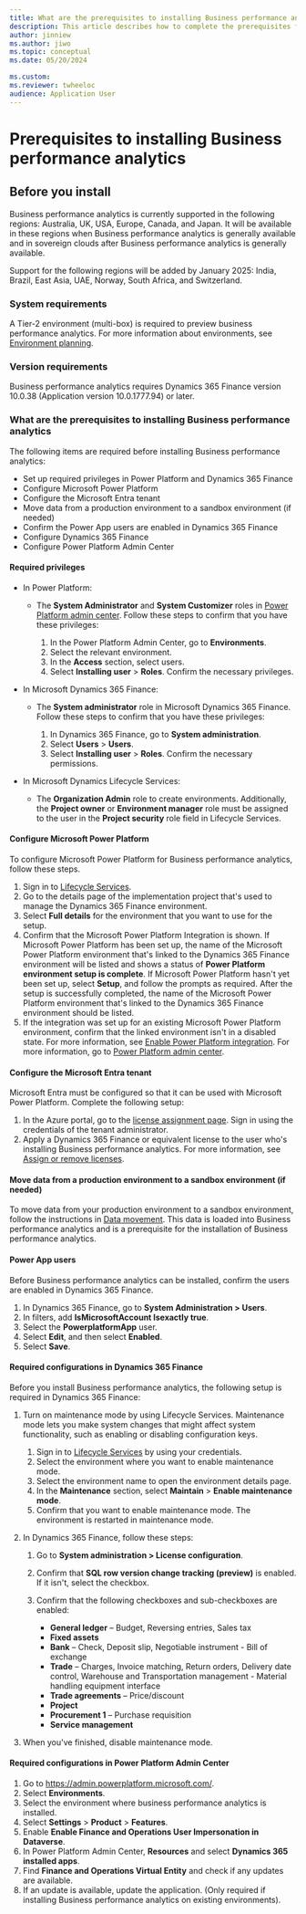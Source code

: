 ```yaml
---
title: What are the prerequisites to installing Business performance analytics
description: This article describes how to complete the prerequisites for Business performance analytics, including outlines on availability, and systema and version requirements.
author: jinniew
ms.author: jiwo
ms.topic: conceptual
ms.date: 05/20/2024

ms.custom:
ms.reviewer: twheeloc 
audience: Application User
---
```


# Prerequisites to installing Business performance analytics 

## Before you install

Business performance analytics is currently supported in the following regions: Australia, UK, USA, Europe, Canada, and Japan. It will be available in these regions when Business performance analytics is generally available and in sovereign clouds after Business performance analytics is generally available.

Support for the following regions will be added by January 2025: India, Brazil, East Asia, UAE, Norway, South Africa, and Switzerland.

### System requirements

A Tier-2 environment (multi-box) is required to preview business performance analytics. For more information about environments, see [Environment planning](../../fin-ops-core/fin-ops/imp-lifecycle/environment-planning.md).

### Version requirements

Business performance analytics requires Dynamics 365 Finance version 10.0.38 (Application version 10.0.1777.94) or later.

### What are the prerequisites to installing Business performance analytics

The following items are required before installing Business performance analytics:

- Set up required privileges in Power Platform and Dynamics 365 Finance
- Configure Microsoft Power Platform
- Configure the Microsoft Entra tenant
- Move data from a production environment to a sandbox environment (if needed)
- Confirm the Power App users are enabled in Dynamics 365 Finance
- Configure Dynamics 365 Finance
- Configure Power Platform Admin Center

#### Required privileges

- In Power Platform:

    - The **System Administrator** and **System Customizer** roles in [Power Platform admin center](https://admin.powerplatform.microsoft.com/). Follow these steps to confirm that you have these privileges:

        1. In the Power Platform Admin Center, go to **Environments**.
        2. Select the relevant environment.
        3. In the **Access** section, select users.
        4. Select **Installing user** > **Roles**. Confirm the necessary privileges.

- In Microsoft Dynamics 365 Finance:

    - The **System administrator** role in Microsoft Dynamics 365 Finance. Follow these steps to confirm that you have these privileges:

        1. In Dynamics 365 Finance, go to **System administration**.
        2. Select **Users** > **Users**.
        3. Select **Installing user** > **Roles**. Confirm the necessary permissions.

- In Microsoft Dynamics Lifecycle Services:

    - The **Organization Admin** role to create environments. Additionally, the **Project owner** or **Environment manager** role must be assigned to the user in the **Project security** role field in Lifecycle Services.

#### Configure Microsoft Power Platform

To configure Microsoft Power Platform for Business performance analytics, follow these steps.

1. Sign in to [Lifecycle Services](https://lcs.dynamics.com/).
2. Go to the details page of the implementation project that's used to manage the Dynamics 365 Finance environment.
3. Select **Full details** for the environment that you want to use for the setup.
4. Confirm that the Microsoft Power Platform Integration is shown. If Microsoft Power Platform has been set up, the name of the Microsoft Power Platform environment that's linked to the Dynamics 365 Finance environment will be listed and shows a status of **Power Platform environment setup is complete**. If Microsoft Power Platform hasn't yet been set up, select **Setup**, and follow the prompts as required. After the setup is successfully completed, the name of the Microsoft Power Platform environment that's linked to the Dynamics 365 Finance environment should be listed.
5. If the integration was set up for an existing Microsoft Power Platform environment, confirm that the linked environment isn't in a disabled state. For more information, see [Enable Power Platform integration](../../fin-ops-core/dev-itpro/power-platform/enable-power-platform-integration.md). For more information, go to [Power Platform admin center](https://admin.powerplatform.microsoft.com/).

#### Configure the Microsoft Entra tenant

Microsoft Entra must be configured so that it can be used with Microsoft Power Platform. Complete the following setup:

1. In the Azure portal, go to the <a href="https://ms.portal.azure.com/#view/Microsoft_Microsoft Entra ID_IAM/LicensesMenuBlade/~/Products">license assignment page</a>. Sign in using the credentials of the tenant administrator.
2. Apply a Dynamics 365 Finance or equivalent license to the user who's installing Business performance analytics. For more information, see [Assign or remove licenses](/azure/active-directory/fundamentals/license-users-groups).

#### Move data from a production environment to a sandbox environment (if needed)

To move data from your production environment to a sandbox environment, follow the instructions in [Data movement](../../fin-ops-core/dev-itpro/database/dbmovement-operations.md). This data is loaded into Business performance analytics and is a prerequisite for the installation of Business performance analytics.

#### Power App users 

Before Business performance analytics can be installed, confirm the users are enabled in Dynamics 365 Finance.

1. In Dynamics 365 Finance, go to **System Administration \> Users**.
2. In filters, add **IsMicrosoftAccount Isexactly true**.
3. Select the **PowerplatformApp** user. 
4. Select **Edit**, and then select **Enabled**.
5. Select **Save**.

#### Required configurations in Dynamics 365 Finance

Before you install Business performance analytics, the following setup is required in Dynamics 365 Finance:

1. Turn on maintenance mode by using Lifecycle Services. Maintenance mode lets you make system changes that might affect system functionality, such as enabling or disabling configuration keys.

    1. Sign in to [Lifecycle Services](https://lcs.dynamics.com/) by using your credentials.
    2. Select the environment where you want to enable maintenance mode.
    3. Select the environment name to open the environment details page.
    4. In the **Maintenance** section, select **Maintain** \> **Enable maintenance mode**.
    5. Confirm that you want to enable maintenance mode. The environment is restarted in maintenance mode.

2. In Dynamics 365 Finance, follow these steps:

    1. Go to **System administration \> License configuration**.
    2. Confirm that **SQL row version change tracking (preview)** is enabled. If it isn't, select the checkbox.
    3. Confirm that the following checkboxes and sub-checkboxes are enabled:

        - **General ledger** – Budget, Reversing entries, Sales tax
        - **Fixed assets**
        - **Bank** – Check, Deposit slip, Negotiable instrument - Bill of exchange
        - **Trade** – Charges, Invoice matching, Return orders, Delivery date control, Warehouse and Transportation management - Material handling equipment interface
        - **Trade agreements** – Price/discount
        - **Project**
        - **Procurement 1** – Purchase requisition
        - **Service management**

3. When you've finished, disable maintenance mode.

#### Required configurations in Power Platform Admin Center

1. Go to <https://admin.powerplatform.microsoft.com/>.
2. Select **Environments**.
3. Select the environment where business performance analytics is installed.
4. Select **Settings** > **Product** > **Features**.
5. Enable **Enable Finance and Operations User Impersonation in Dataverse**.
6. In Power Platform Admin Center, **Resources** and select **Dynamics 365 installed apps**.
7. Find **Finance and Operations Virtual Entity** and check if any updates are available.
8. If an update is available, update the application. (Only required if installing Business performance analytics on existing environments).
